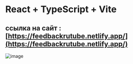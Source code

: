 # React + TypeScript + Vite
## ссылка на сайт : [https://feedbackrutube.netlify.app/](https://feedbackrutube.netlify.app/)
![image](https://github.com/kakhokat/feedbackrutube/assets/57629970/3ac3047e-789a-41c0-a0a6-cca76fec450d)
